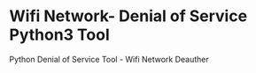# Wifi Network- Denial of Service Python3 Tool
Python Denial of Service Tool - Wifi Network Deauther
